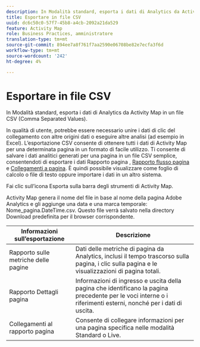 ```yaml
---
description: In Modalità standard, esporta i dati di Analytics da Activity Map in un file CSV (Comma Separated Values).
title: Esportare in file CSV
uuid: dc6c50c0-57f7-45b8-a4cb-2092a21da529
feature: Activity Map
role: Business Practices, amministratore
translation-type: tm+mt
source-git-commit: 894ee7a8f761f7aa2590e06708be82e7ecfa3f6d
workflow-type: tm+mt
source-wordcount: '242'
ht-degree: 4%

---
```



# Esportare in file CSV

In Modalità standard, esporta i dati di Analytics da Activity Map in un file CSV (Comma Separated Values).

In qualità di utente, potrebbe essere necessario unire i dati di clic del collegamento con altre origini dati o eseguire altre analisi (ad esempio in Excel). L’esportazione CSV consente di ottenere tutti i dati di Activity Map per una determinata pagina in un formato di facile utilizzo. Ti consente di salvare i dati analitici generati per una pagina in un file CSV semplice, consentendoti di esportare i dati Rapporto pagina , [Rapporto flusso pagina](/help/analyze/activity-map/activitymap-page-flow.md) e [Collegamenti a pagina](/help/analyze/activity-map/activitymap-links-report.md). È quindi possibile visualizzare come foglio di calcolo o file di testo oppure importare i dati in un altro sistema.

Fai clic sull’icona Esporta sulla barra degli strumenti di Activity Map.

Activity Map genera il nome del file in base al nome della pagina Adobe Analytics e gli aggiunge una data e una marca temporale: Nome_pagina.DateTime.csv. Questo file verrà salvato nella directory Download predefinita per il browser corrispondente.

| Informazioni sull’esportazione | Descrizione |
|---|---|
| Rapporto sulle metriche delle pagine | Dati delle metriche di pagina da Analytics, inclusi il tempo trascorso sulla pagina, i clic sulla pagina e le visualizzazioni di pagina totali. |
| Rapporto Dettagli pagina | Informazioni di ingresso e uscita della pagina che identificano la pagina precedente per le voci interne o i riferimenti esterni, nonché per i dati di uscita. |
| Collegamenti al rapporto pagina | Consente di collegare informazioni per una pagina specifica nelle modalità Standard o Live. |
